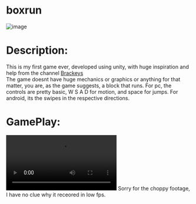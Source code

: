 # boxrun
![image](https://user-images.githubusercontent.com/93905595/212877390-ebde1291-d277-492a-abb5-a43a85f85311.png)
# Description:  
This is my first game ever, developed using unity, with huge inspiration and help from the channel [Brackeys](https://www.youtube.com/@Brackeys)  
The game doesnt have huge mechanics or graphics or anything for that matter, you are, as the game suggests, a block that runs.
For pc, the controls are pretty basic, W S A D for motion, and space for jumps.
For android, its the swipes in the respective directions.
# GamePlay: 
![video](https://user-images.githubusercontent.com/93905595/213172050-4d342a90-2e82-43eb-8d80-cec621dbc0f8.mp4)
Sorry for the choppy footage, I have no clue why it receored in low fps.
